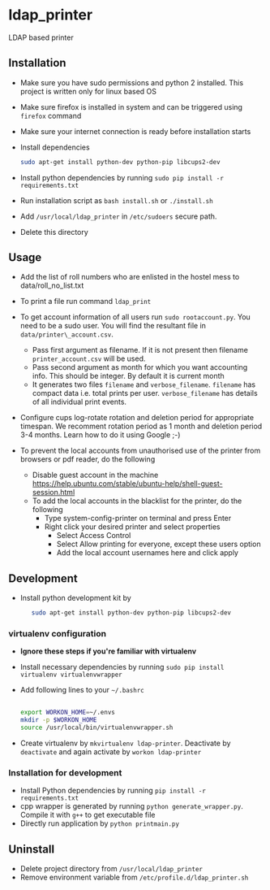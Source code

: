 # ldap_printer
LDAP based printer 

## Installation
- Make sure you have sudo permissions and python 2 installed. This project is written only for linux based OS
- Make sure firefox is installed in system and can be triggered using `firefox` command
- Make sure your internet connection is ready before installation starts
- Install dependencies

  ```bash
  sudo apt-get install python-dev python-pip libcups2-dev
  ```
- Install python dependencies by running `sudo pip install -r requirements.txt`
- Run installation script as `bash install.sh` or `./install.sh`
- Add `/usr/local/ldap_printer` in `/etc/sudoers` secure path.
- Delete this directory

## Usage
- Add the list of roll numbers who are enlisted in the hostel mess to data/roll\_no\_list.txt
- To print a file run command `ldap_print`
- To get account information of all users run `sudo rootaccount.py`. You need to be a sudo user. 
You will find the resultant file in `data/printer\_account.csv`.
    - Pass first argument as filename. If it is not present then filename `printer_account.csv` will be used.
    - Pass second argument as month for which you want accounting info. This should be integer. By default it is 
    current month
    - It generates two files `filename` and `verbose_filename`. `filename` has compact data i.e. total prints per user. 
  `verbose_filename` has details of all individual print events.

- Configure cups log-rotate rotation and deletion period for appropriate timespan. We recomment rotation period as 1 
month and deletion period 3-4 months. Learn how to do it using Google ;-)
- To prevent the local accounts from unauthorised use of the printer from browsers or pdf reader, do the following
    - Disable guest account in the machine https://help.ubuntu.com/stable/ubuntu-help/shell-guest-session.html
    - To add the local accounts in the blacklist for the printer, do the following
      - Type system-config-printer on terminal and press Enter
      - Right click your desired printer and select properties
          - Select Access Control
          - Select Allow printing for everyone, except these users option
          - Add the local account usernames here and click apply
  
        


## Development
- Install python development kit by 

  ```bash
     sudo apt-get install python-dev python-pip libcups2-dev
  ```

### virtualenv configuration
- **Ignore these steps if you're familiar with virtualenv**
- Install necessary dependencies by running `sudo pip install virtualenv virtualenvwrapper`
- Add following lines to your `~/.bashrc`

  ```bash
    
  export WORKON_HOME=~/.envs
  mkdir -p $WORKON_HOME
  source /usr/local/bin/virtualenvwrapper.sh
  ```
- Create virtualenv by `mkvirtualenv ldap-printer`. Deactivate by `deactivate` and again activate by `workon ldap-printer`

### Installation for development
- Install Python dependencies by running `pip install -r requirements.txt`
- cpp wrapper is generated by running `python generate_wrapper.py`. Compile it with `g++` to get executable file
- Directly run application by `python printmain.py`


## Uninstall
- Delete project directory from `/usr/local/ldap_printer`
- Remove environment variable from `/etc/profile.d/ldap_printer.sh`
